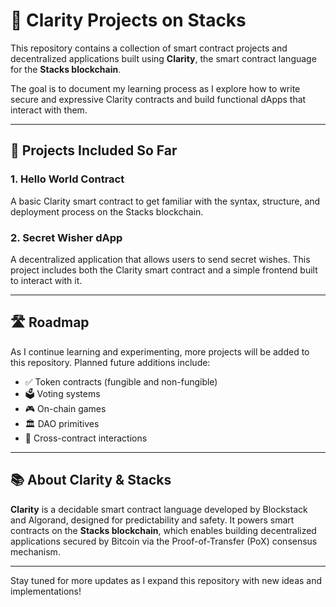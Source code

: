 # 🧠 Clarity Projects on Stacks

This repository contains a collection of smart contract projects and decentralized applications built using **Clarity**, the smart contract language for the **Stacks blockchain**.

The goal is to document my learning process as I explore how to write secure and expressive Clarity contracts and build functional dApps that interact with them.

---

## 🔧 Projects Included So Far

### 1. Hello World Contract
A basic Clarity smart contract to get familiar with the syntax, structure, and deployment process on the Stacks blockchain.

### 2. Secret Wisher dApp
A decentralized application that allows users to send secret wishes. This project includes both the Clarity smart contract and a simple frontend built to interact with it.

---

## 🛣️ Roadmap

As I continue learning and experimenting, more projects will be added to this repository. Planned future additions include:

- ✅ Token contracts (fungible and non-fungible)
- 🗳️ Voting systems
- 🎮 On-chain games
- 🏛️ DAO primitives
- 🔄 Cross-contract interactions

---

## 📚 About Clarity & Stacks

**Clarity** is a decidable smart contract language developed by Blockstack and Algorand, designed for predictability and safety. It powers smart contracts on the **Stacks blockchain**, which enables building decentralized applications secured by Bitcoin via the Proof-of-Transfer (PoX) consensus mechanism.

---

Stay tuned for more updates as I expand this repository with new ideas and implementations!

